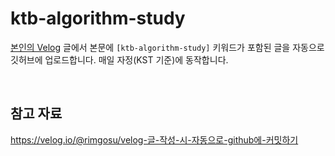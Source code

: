 # ktb-algorithm-study
[본인의 Velog](https://velog.io/@cjm-0611/posts) 글에서 본문에 `[ktb-algorithm-study]` 키워드가 포함된 글을 자동으로 깃허브에 업로드합니다.
매일 자정(KST 기준)에 동작합니다.

<br />

## 참고 자료
https://velog.io/@rimgosu/velog-글-작성-시-자동으로-github에-커밋하기
